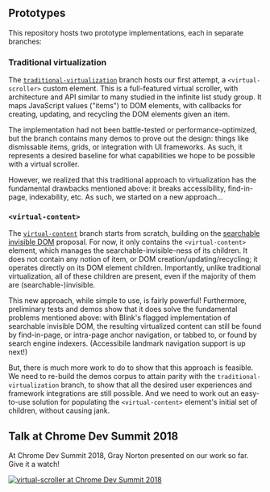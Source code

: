## Prototypes

This repository hosts two prototype implementations, each in separate branches:

### Traditional virtualization

The [`traditional-virtualization`](https://github.com/valdrinkoshi/virtual-scroller/tree/traditional-virtualization) branch hosts our first attempt, a `<virtual-scroller>` custom element. This is a full-featured virtual scroller, with architecture and API similar to many studied in the infinite list study group. It maps JavaScript values ("items") to DOM elements, with callbacks for creating, updating, and recycling the DOM elements given an item.

The implementation had not been battle-tested or performance-optimized, but the branch contains many demos to prove out the design: things like dismissable items, grids, or integration with UI frameworks. As such, it represents a desired baseline for what capabilities we hope to be possible with a virtual scroller.

However, we realized that this traditional approach to virtualization has the fundamental drawbacks mentioned above: it breaks accessibility, find-in-page, indexability, etc. As such, we started on a new approach...

### `<virtual-content>`

The [`virtual-content`](https://github.com/valdrinkoshi/virtual-scroller/tree/virtual-content) branch starts from scratch, building on the [searchable invisible DOM](https://github.com/rakina/searchable-invisible-dom) proposal. For now, it only contains the `<virtual-content>` element, which manages the searchable-invisible-ness of its children. It does not contain any notion of item, or DOM creation/updating/recycling; it operates directly on its DOM element children. Importantly, unlike traditional virtualization, all of these children are present, even if the majority of them are (searchable-)invisible.

This new approach, while simple to use, is fairly powerful! Furthermore, preliminary tests and demos show that it does solve the fundamental problems mentioned above: with Blink's flagged implementation of searchable invisible DOM, the resulting virtualized content can still be found by find-in-page, or intra-page anchor navigation, or tabbed to, or found by search engine indexers. (Accessibile landmark navigation support is up next!)

But, there is much more work to do to show that this approach is feasible. We need to re-build the demos corpus to attain parity with the `traditional-virtualization` branch, to show that all the desired user experiences and framework integrations are still possible. And we need to work out an easy-to-use solution for populating the `<virtual-content>` element's initial set of children, without causing jank.

## Talk at Chrome Dev Summit 2018

At Chrome Dev Summit 2018, Gray Norton presented on our work so far. Give it a watch!

[![virtual-scroller at Chrome Dev Summit 2018](http://img.youtube.com/vi/UtD41bn6kJ0/0.jpg)](http://www.youtube.com/watch?v=UtD41bn6kJ0)